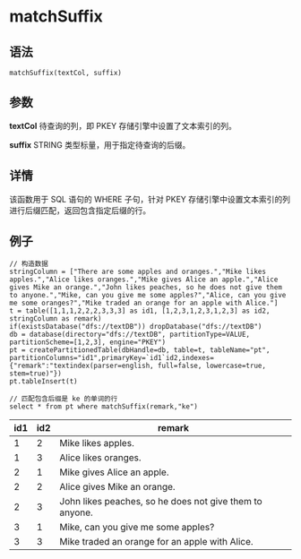 # matchSuffix

## 语法

`matchSuffix(textCol, suffix)`

## 参数

**textCol** 待查询的列，即 PKEY 存储引擎中设置了文本索引的列。

**suffix** STRING 类型标量，用于指定待查询的后缀。

## 详情

该函数用于 SQL 语句的 WHERE 子句，针对 PKEY 存储引擎中设置文本索引的列进行后缀匹配，返回包含指定后缀的行。

## 例子

```
// 构造数据
stringColumn = ["There are some apples and oranges.","Mike likes apples.","Alice likes oranges.","Mike gives Alice an apple.","Alice gives Mike an orange.","John likes peaches, so he does not give them to anyone.","Mike, can you give me some apples?","Alice, can you give me some oranges?","Mike traded an orange for an apple with Alice."]
t = table([1,1,1,2,2,2,3,3,3] as id1, [1,2,3,1,2,3,1,2,3] as id2, stringColumn as remark)
if(existsDatabase("dfs://textDB")) dropDatabase("dfs://textDB")
db = database(directory="dfs://textDB", partitionType=VALUE, partitionScheme=[1,2,3], engine="PKEY")
pt = createPartitionedTable(dbHandle=db, table=t, tableName="pt", partitionColumns="id1",primaryKey=`id1`id2,indexes={"remark":"textindex(parser=english, full=false, lowercase=true, stem=true)"})
pt.tableInsert(t)

// 匹配包含后缀是 ke 的单词的行
select * from pt where matchSuffix(remark,"ke")
```

| id1 | id2 | remark |
| --- | --- | --- |
| 1 | 2 | Mike likes apples. |
| 1 | 3 | Alice likes oranges. |
| 2 | 1 | Mike gives Alice an apple. |
| 2 | 2 | Alice gives Mike an orange. |
| 2 | 3 | John likes peaches, so he does not give them to anyone. |
| 3 | 1 | Mike, can you give me some apples? |
| 3 | 3 | Mike traded an orange for an apple with Alice. |

